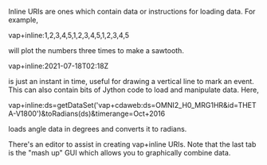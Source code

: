 Inline URIs are ones which contain data or instructions for loading data.  For example,

 vap+inline:1,2,3,4,5,1,2,3,4,5,1,2,3,4,5
 
will plot the numbers three times to make a sawtooth.  
 
 vap+inline:2021-07-18T02:18Z 

is just an instant in time, useful for drawing a vertical line to mark an event.
This can also contain bits of Jython code to load and manipulate data.  Here,

 vap+inline:ds=getDataSet('vap+cdaweb:ds=OMNI2_H0_MRG1HR&id=THETA-V1800')&toRadians(ds)&timerange=Oct+2016
 
loads angle data in degrees and converts it to radians.
 
There's an editor to assist in creating vap+inline URIs.  Note that the last tab is the "mash up" GUI
which allows you to graphically combine data.
